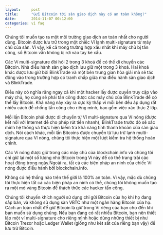 ```yaml
---
layout:     post
title:      "Gửi Bitcoin tới sàn giao dịch này có an toàn không?"
date:       2014-11-07 00:12:00
categories: vi faq
---
```


Chúng tôi muốn tạo ra một môi trường giao dịch an toàn nhất cho người dùng. Bitcoin được lưu trữ trong một chiếc Ví lạnh multi-signature từ máy chủ của sàn. Vì vậy, kể cả trong trường hợp xấu nhất khi máy chủ bị tấn công, số Bitcoin vẫn không bị rơi vào tay kẻ xấu.

Các Ví multi-signature đòi hỏi 2 trong 3 khoá để có thể di chuyển các Bitcoin. Nhà điều hành sàn giao dịch lưu giữ một trong 3 khoá. Hai khoá khác được lưu giữ bởi BlinkTrade và một bên trung gian hòa giải mà sẽ tác động vào trong trường hợp có tranh chấp giữa nhà điều hành sàn giao dịch và BlinkTrade.

Điều này có nghĩa rằng ngay cả khi một hacker lấy được quyền truy cập vào máy chủ, họ cũng sẽ phải tấn công được các máy chủ của BlinkTrade để có thể lấy Bitcoin. Khả năng này xảy ra cực kỳ thấp vì mỗi bên đều áp dụng rất nhiều cách để chống tấn công cho riêng mình, bao gồm việc xác thực 2 lớp.

Mỗi lần Bitcoin phải được di chuyển từ Ví multi-signature qua Ví nóng (được kết nối với Internet để cho phép rút tiền nhanh), BlinkTrade trước đó sẽ xác minh hệ thống và thực hiện kiểm tra khả năng tính thanh khoản của sàn giao dịch. Nói cách khác, mỗi lần Bitcoins được chuyển từ lưu trữ lạnh multi-signature qua Ví nóng, chúng tôi thực hiện một lượt kiểm tra hệ thống hoàn chỉnh.

Các Ví nóng được giữ trong các máy chủ của blockchain.info và chúng tôi chỉ giữ lại một số lượng nhỏ Bitcoin trong Ví này để có thể trang trải các hoạt động trong ngày.Ngoài ra, tất cả các biện pháp an ninh của chiếc Ví nóng được điều hành bởi blockchain.info.

Không có hệ thống nào trên thế giới là 100% an toàn. Vì vậy, mặc dù chúng tôi thực hiện tất cả các biện pháp an ninh có thể, chúng tôi không muốn tạo ra một mỏ vàng Bitcoin để thách thức các hacker tấn công.

Chúng tôi khuyến khích người sử dụng chỉ gửi Bitcoin của họ khi họ đang sắp bán, và không sử dụng sàn VBTC như một ngân hàng Bitcoin của họ. Cách an toàn nhất để giữ Bitcoin là giữ trong Ví riêng của bạn cho đến khi bạn muốn sử dụng chúng. Nếu bạn đang có rất nhiều Bitcoin, bạn nên thiết lập một ví multi-signature cho riêng mình hoặc dùng những thiết bị như Bitcoin Trezor hoặc Ledger Wallet (giống như két sắt của riêng bạn vậy) để lưu trữ Bitcoin.